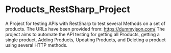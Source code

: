 # Products_RestSharp_Project
A Project for testing APIs with RestSharp to test several Methods on a set of products.
The URLs have been provided from: https://dummyjson.com/
The project aims to automate the API testing for getting all Products, getting a single product, Adding Products, Updating Products, and Deleting a product using several HTTP methods.
